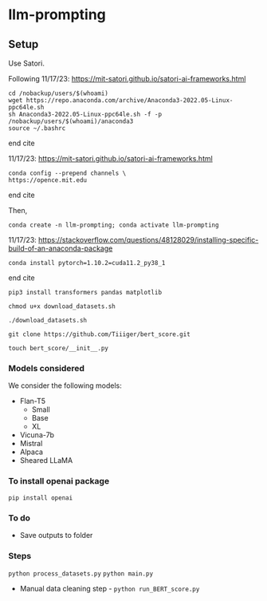 # llm-prompting

## Setup

Use Satori.

Following 11/17/23: https://mit-satori.github.io/satori-ai-frameworks.html
```
cd /nobackup/users/$(whoami)
wget https://repo.anaconda.com/archive/Anaconda3-2022.05-Linux-ppc64le.sh
sh Anaconda3-2022.05-Linux-ppc64le.sh -f -p /nobackup/users/$(whoami)/anaconda3
source ~/.bashrc
```
end cite

11/17/23: https://mit-satori.github.io/satori-ai-frameworks.html
```
conda config --prepend channels \
https://opence.mit.edu
```
end cite

Then, 

```conda create -n llm-prompting; conda activate llm-prompting```

11/17/23: https://stackoverflow.com/questions/48128029/installing-specific-build-of-an-anaconda-package

```conda install pytorch=1.10.2=cuda11.2_py38_1```

end cite

```pip3 install transformers pandas matplotlib```

```chmod u+x download_datasets.sh```

```./download_datasets.sh```

```git clone https://github.com/Tiiiger/bert_score.git```

```touch bert_score/__init__.py```

### Models considered

We consider the following models:

- Flan-T5
  - Small
  - Base
  - XL
- Vicuna-7b
- Mistral
- Alpaca
- Sheared LLaMA


### To install openai package
```pip install openai```

### To do
- Save outputs to folder

### Steps
```python process_datasets.py```
```python main.py```
- Manual data cleaning step - 
```python run_BERT_score.py```